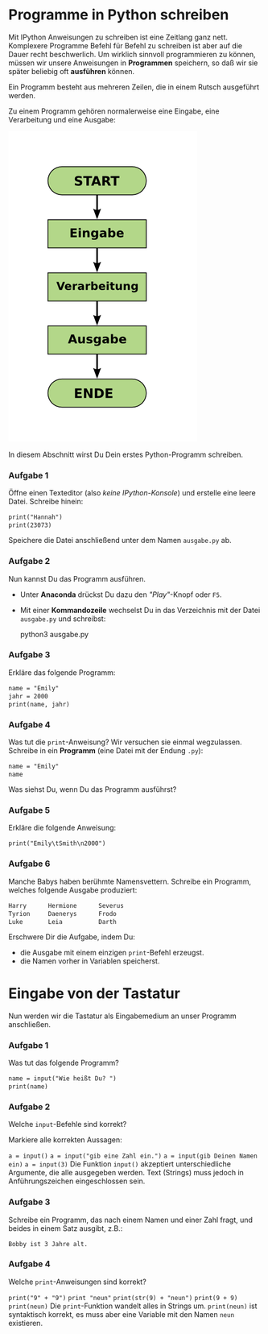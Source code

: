 
# Programme in Python schreiben

Mit IPython Anweisungen zu schreiben ist eine Zeitlang ganz nett. Komplexere Programme Befehl für Befehl zu schreiben ist aber auf die Dauer recht beschwerlich. Um wirklich sinnvoll programmieren zu können, müssen wir unsere Anweisungen in **Programmen** speichern, so daß wir sie später beliebig oft **ausführen** können.

Ein Programm besteht aus mehreren Zeilen, die in einem Rutsch ausgeführt werden.

Zu einem Programm gehören normalerweise eine Eingabe, eine Verarbeitung und eine Ausgabe:

![Eingabe - Verarbeitung - Ausgabe](IPO.png)

In diesem Abschnitt wirst Du Dein erstes Python-Programm schreiben.


### Aufgabe 1

Öffne einen Texteditor (also *keine IPython-Konsole*) und erstelle eine leere Datei. Schreibe hinein: 

    print("Hannah")
    print(23073)

Speichere die Datei anschließend unter dem Namen `ausgabe.py` ab.

### Aufgabe 2

Nun kannst Du das Programm ausführen.

* Unter **Anaconda** drückst Du dazu den *"Play"*-Knopf oder `F5`.
* Mit einer **Kommandozeile** wechselst Du in das Verzeichnis mit der Datei `ausgabe.py` und schreibst:

    python3 ausgabe.py


### Aufgabe 3

Erkläre das folgende Programm:

    name = "Emily"
    jahr = 2000
    print(name, jahr)


### Aufgabe 4

Was tut die `print`-Anweisung? Wir versuchen sie einmal wegzulassen.
Schreibe in ein **Programm** (eine Datei mit der Endung `.py`):

    name = "Emily"
    name

Was siehst Du, wenn Du das Programm ausführst?

### Aufgabe 5

Erkläre die folgende Anweisung:

    print("Emily\tSmith\n2000")

### Aufgabe 6

Manche Babys haben berühmte Namensvettern. Schreibe ein Programm, welches folgende Ausgabe produziert:

    Harry      Hermione      Severus
    Tyrion     Daenerys      Frodo
    Luke       Leia          Darth

Erschwere Dir die Aufgabe, indem Du:

* die Ausgabe mit einem einzigen `print`-Befehl erzeugst.
* die Namen vorher in Variablen speicherst.

# Eingabe von der Tastatur

Nun werden wir die Tastatur als Eingabemedium an unser Programm anschließen.

### Aufgabe 1

Was tut das folgende Programm?

    name = input("Wie heißt Du? ")
    print(name)


### Aufgabe 2

Welche `input`-Befehle sind korrekt?

<quiz name="">
    <question multiple>
        <p>Markiere alle korrekten Aussagen:</p>
        <answer correct><code>a = input()</code></answer>
        <answer correct><code>a = input("gib eine Zahl ein.")</code></answer>
        <answer><code>a = input(gib Deinen Namen ein)</code></answer>
        <answer correct><code>a = input(3)</code></answer>
        <explanation>Die Funktion <code>input()</code> akzeptiert unterschiedliche Argumente, die alle ausgegeben werden. Text (Strings) muss jedoch in Anführungszeichen eingeschlossen sein.</explanation>
    </question>
</quiz>


### Aufgabe 3

Schreibe ein Programm, das nach einem Namen und einer Zahl fragt, und beides in einem Satz ausgibt, z.B.:

    Bobby ist 3 Jahre alt.


### Aufgabe 4

<quiz name="">
    <question multiple>
<p>Welche <code>print</code>-Anweisungen sind korrekt?</p>

<answer correct><code>print("9" + "9")</code></answer>
<answer><code>print "neun"</code></answer>
<answer correct><code>print(str(9) + "neun")</code></answer>
<answer correct><code>print(9 + 9)</code></answer>
<answer correct><code>print(neun)</code></answer>
<explanation>Die <code>print</code>-Funktion wandelt alles in Strings um. <code>print(neun)</code> ist syntaktisch korrekt, es muss aber eine Variable mit den Namen <code>neun</code> existieren.</explanation>
</question>
</quiz>
